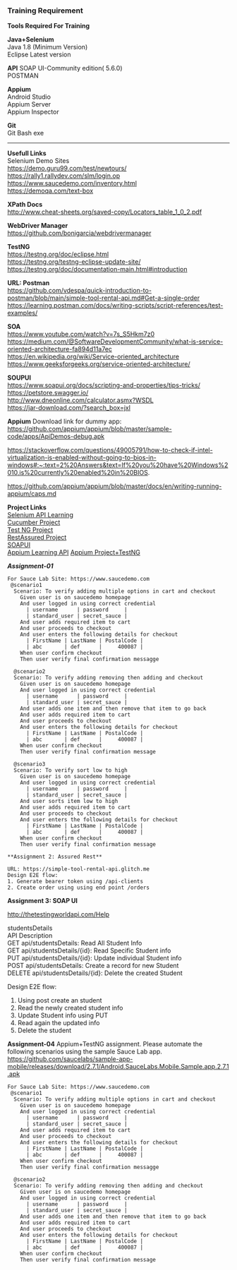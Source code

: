 
### Training Requirement

**Tools Required For Training**   

**Java+Selenium**    
Java 1.8 (Minimum Version)      
Eclipse Latest version    

**API** 
SOAP UI-Community edition( 5.6.0)  
POSTMAN

**Appium**    
Android Studio   
Appium Server  
Appium Inspector  

**Git**   
Git Bash exe  

***********************************************************************

**Usefull Links**    
Selenium Demo Sites   
https://demo.guru99.com/test/newtours/    
https://rally1.rallydev.com/slm/login.op    
https://www.saucedemo.com/inventory.html    
https://demoqa.com/text-box   

**XPath Docs**      
http://www.cheat-sheets.org/saved-copy/Locators_table_1_0_2.pdf   

**WebDriver Manager**   
https://github.com/bonigarcia/webdrivermanager    

**TestNG**      
https://testng.org/doc/eclipse.html   
https://testng.org/testng-eclipse-update-site/    
https://testng.org/doc/documentation-main.html#introduction   

**URL: Postman**      
https://github.com/vdespa/quick-introduction-to-postman/blob/main/simple-tool-rental-api.md#Get-a-single-order    
https://learning.postman.com/docs/writing-scripts/script-references/test-examples/    

**SOA**  
https://www.youtube.com/watch?v=7s_S5Hkm7z0
https://medium.com/@SoftwareDevelopmentCommunity/what-is-service-oriented-architecture-fa894d11a7ec  
https://en.wikipedia.org/wiki/Service-oriented_architecture  
https://www.geeksforgeeks.org/service-oriented-architecture/  

**SOUPUI**      
https://www.soapui.org/docs/scripting-and-properties/tips-tricks/   
https://petstore.swagger.io/    
http://www.dneonline.com/calculator.asmx?WSDL   
https://jar-download.com/?search_box=jxl    

**Appium**
Download link for dummy app:    
https://github.com/appium/appium/blob/master/sample-code/apps/ApiDemos-debug.apk  

https://stackoverflow.com/questions/49005791/how-to-check-if-intel-virtualization-is-enabled-without-going-to-bios-in-windows#:~:text=2%20Answers&text=If%20you%20have%20Windows%2010,is%20currently%20enabled%20in%20BIOS.

https://github.com/appium/appium/blob/master/docs/en/writing-running-appium/caps.md

**Project Links**   
[Selenium API Learning](https://github.com/gsumit1/SeleniumDemo)  
[Cucumber Project](https://github.com/gsumit1/CucumberBDD)     
[Test NG Project](https://github.com/gsumit1/TestNGProject)  
[RestAssured Project](https://github.com/gsumit1/RestAssuredTrainingCode)  
[SOAPUI](https://github.com/gsumit1/SOAPUI_Projects)  
[Appium Learning API](https://github.com/gsumit1/AppiumLearning) 
[Appium Project+TestNG](https://github.com/gsumit1/AppiumProject)  


***Assignment-01***
~~~
For Sauce Lab Site: https://www.saucedemo.com   
 @scenario1   
  Scenario: To verify adding multiple options in cart and checkout    
    Given user is on saucedemo homepage   
    And user logged in using correct credential   
      | username      | password     |    
      | standard_user | secret_sauce |    
    And user adds required item to cart   
    And user proceeds to checkout   
    And user enters the following details for checkout    
      | FirstName | LastName | PostalCode |   
      | abc       | def      |     400087 |   
    When user confirm checkout    
    Then user verify final confirmation messagge    
      
  @scenario2    
  Scenario: To verify adding removing then adding and checkout      
    Given user is on saucedemo homepage   
    And user logged in using correct credential     
      | username      | password     |    
      | standard_user | secret_sauce |    
    And user adds one item and then remove that item to go back   
    And user adds required item to cart   
    And user proceeds to checkout   
    And user enters the following details for checkout    
      | FirstName | LastName | PostalCode |   
      | abc       | def      |     400087 |   
    When user confirm checkout    
    Then user verify final confirmation message   
      
  @scenario3    
  Scenario: To verify sort low to high    
    Given user is on saucedemo homepage   
    And user logged in using correct credential     
      | username      | password     |    
      | standard_user | secret_sauce |    
    And user sorts item low to high   
    And user adds required item to cart   
    And user proceeds to checkout   
    And user enters the following details for checkout    
      | FirstName | LastName | PostalCode |   
      | abc       | def      |     400087 |   
    When user confirm checkout    
    Then user verify final confirmation message   

**Assignment 2: Assured Rest**    

URL: https://simple-tool-rental-api.glitch.me   
Design E2E flow:      
1. Generate bearer token using /api-clients   
2. Create order using using end point /orders   
~~~        
**Assignment 3: SOAP UI**     

http://thetestingworldapi.com/Help      

  studentsDetails     
  API	Description     
  GET api/studentsDetails:	Read All Student Info     
  GET api/studentsDetails/{id}:	Read Specific Student info      
  PUT api/studentsDetails/{id}:	Update individual Student info      
  POST api/studentsDetails:	Create a record for new Student     
  DELETE api/studentsDetails/{id}:	Delete the created Student      

Design E2E flow:      

1. Using post create an student 
2. Read the newly created student info  
3. Update Student info using PUT  
4. Read again the updated info  
5. Delete the student  

**Assignment-04**
Appium+TestNG assignment.
Please automate the following scenarios using the sample Sauce Lab app.
https://github.com/saucelabs/sample-app-mobile/releases/download/2.7.1/Android.SauceLabs.Mobile.Sample.app.2.7.1.apk
~~~
For Sauce Lab Site: https://www.saucedemo.com   
 @scenario1   
  Scenario: To verify adding multiple options in cart and checkout    
    Given user is on saucedemo homepage   
    And user logged in using correct credential   
      | username      | password     |    
      | standard_user | secret_sauce |    
    And user adds required item to cart   
    And user proceeds to checkout   
    And user enters the following details for checkout    
      | FirstName | LastName | PostalCode |   
      | abc       | def      |     400087 |   
    When user confirm checkout    
    Then user verify final confirmation messagge    
      
  @scenario2    
  Scenario: To verify adding removing then adding and checkout      
    Given user is on saucedemo homepage   
    And user logged in using correct credential     
      | username      | password     |    
      | standard_user | secret_sauce |    
    And user adds one item and then remove that item to go back   
    And user adds required item to cart   
    And user proceeds to checkout   
    And user enters the following details for checkout    
      | FirstName | LastName | PostalCode |   
      | abc       | def      |     400087 |   
    When user confirm checkout    
    Then user verify final confirmation message  
